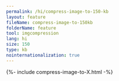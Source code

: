 ```yaml
---
permalink: /hi/compress-image-to-150-kb
layout: feature
fileName: compress-image-to-150kb
folderName: feature
tool: imgcompression
lang: hi
size: 150
type: kb
nointernationalization: true
---
```

{%- include compress-image-to-X.html -%}       
